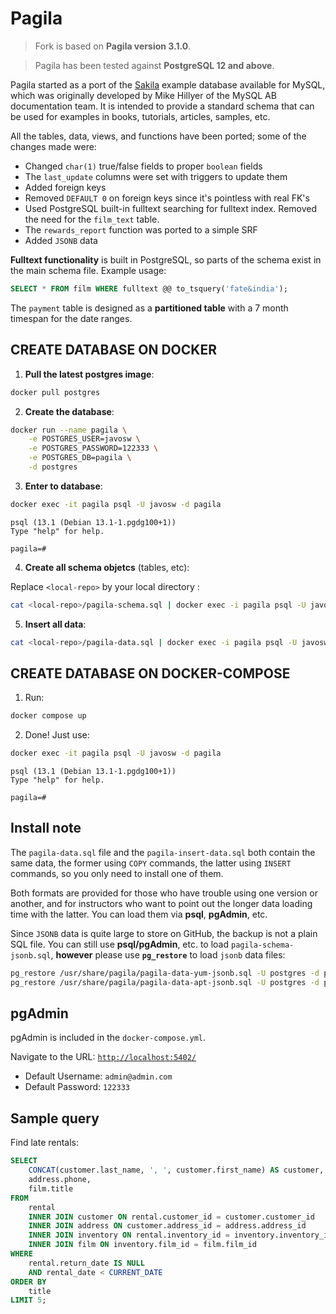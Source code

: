 # Pagila

> Fork is based on **Pagila version 3.1.0**.

> Pagila has been tested against **PostgreSQL 12 and above**.

Pagila started as a port of the [Sakila](https://dev.mysql.com/doc/sakila/en/) example database available for MySQL, which was originally developed by Mike Hillyer of the MySQL AB documentation team. It is intended to provide a standard schema that can be used for examples in books, tutorials, articles, samples, etc.

All the tables, data, views, and functions have been ported; some of the changes made were:

- Changed `char(1)` true/false fields to proper `boolean` fields
- The `last_update` columns were set with triggers to update them
- Added foreign keys
- Removed `DEFAULT 0` on foreign keys since it's pointless with real FK's
- Used PostgreSQL built-in fulltext searching for fulltext index. Removed the need for the `film_text` table.
- The `rewards_report` function was ported to a simple SRF
- Added `JSONB` data

**Fulltext functionality** is built in PostgreSQL, so parts of the schema exist in the main schema file. Example usage:

```sql
SELECT * FROM film WHERE fulltext @@ to_tsquery('fate&india');
```

The `payment` table is designed as a **partitioned table** with a 7 month timespan for the date ranges.

## CREATE DATABASE ON DOCKER

1. **Pull the latest postgres image**:

```bash
docker pull postgres
```

2. **Create the database**:

```bash
docker run --name pagila \
	-e POSTGRES_USER=javosw \
	-e POSTGRES_PASSWORD=122333 \
	-e POSTGRES_DB=pagila \
	-d postgres
```

3. **Enter to database**:

```bash
docker exec -it pagila psql -U javosw -d pagila
```

```
psql (13.1 (Debian 13.1-1.pgdg100+1))
Type "help" for help.

pagila=#
```

4. **Create all schema objetcs** (tables, etc):

Replace `<local-repo>` by your local directory :
```bash
cat <local-repo>/pagila-schema.sql | docker exec -i pagila psql -U javosw -d pagila
```

5. **Insert all data**:

```bash
cat <local-repo>/pagila-data.sql | docker exec -i pagila psql -U javosw -d pagila
```

## CREATE DATABASE ON DOCKER-COMPOSE

1. Run:

```bash
docker compose up
```

2. Done! Just use:

```bash
docker exec -it pagila psql -U javosw -d pagila
```

```
psql (13.1 (Debian 13.1-1.pgdg100+1))
Type "help" for help.

pagila=#
```
## Install note

The `pagila-data.sql` file and the `pagila-insert-data.sql` both contain the same data, the former using `COPY` commands, the latter using `INSERT` commands, so you only need to install one of them.

Both formats are provided for those who have trouble using one version or another, and for instructors who want to point out the longer data loading time with the latter. You can load them via **psql**, **pgAdmin**, etc.

Since `JSONB` data is quite large to store on GitHub, the backup is not a plain SQL file. You can still use **psql/pgAdmin**, etc. to load `pagila-schema-jsonb.sql`, **however** please use **`pg_restore`** to load `jsonb` data files:

```bash
pg_restore /usr/share/pagila/pagila-data-yum-jsonb.sql -U postgres -d pagila
pg_restore /usr/share/pagila/pagila-data-apt-jsonb.sql -U postgres -d pagila
```

## pgAdmin
pgAdmin is included in the `docker-compose.yml`.

Navigate to the URL: [`http://localhost:5402/`](http://localhost:5402/)
- Default Username: `admin@admin.com`
- Default Password: `122333`

## Sample query

Find late rentals:

```sql
SELECT
	CONCAT(customer.last_name, ', ', customer.first_name) AS customer,
	address.phone,
	film.title
FROM
	rental
	INNER JOIN customer ON rental.customer_id = customer.customer_id
	INNER JOIN address ON customer.address_id = address.address_id
	INNER JOIN inventory ON rental.inventory_id = inventory.inventory_id
	INNER JOIN film ON inventory.film_id = film.film_id
WHERE
	rental.return_date IS NULL
	AND rental_date < CURRENT_DATE
ORDER BY
	title
LIMIT 5;
```
